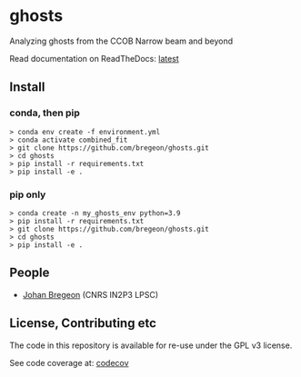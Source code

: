 # ghosts

Analyzing ghosts from the CCOB Narrow beam and beyond

Read documentation on ReadTheDocs: [latest](https://ghosts.readthedocs.io/en/latest/ghosts.html)

## Install
### conda, then pip
```
> conda env create -f environment.yml
> conda activate combined_fit
> git clone https://github.com/bregeon/ghosts.git
> cd ghosts
> pip install -r requirements.txt
> pip install -e .
```

### pip only
```
> conda create -n my_ghosts_env python=3.9
> pip install -r requirements.txt
> git clone https://github.com/bregeon/ghosts.git
> cd ghosts
> pip install -e .
```

## People

* [Johan Bregeon](https://github.com/bregeon) (CNRS IN2P3 LPSC)


## License, Contributing etc

The code in this repository is available for re-use under the GPL v3 license.

See code coverage at: [codecov](https://app.codecov.io/gh/bregeon/ghosts)